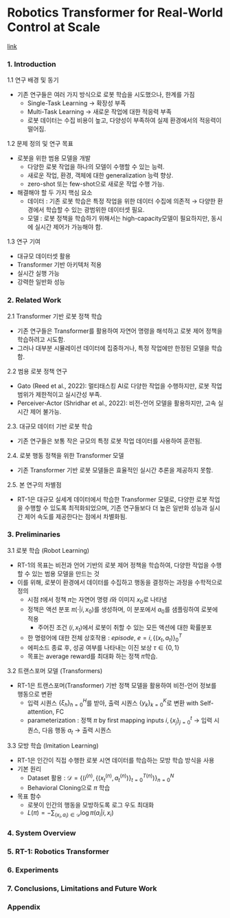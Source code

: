# Robotics Transformer for Real-World Control at Scale
[link](https://robotics-transformer1.github.io/)

### 1. Introduction
1.1 연구 배경 및 동기
- 기존 연구들은 여러 가지 방식으로 로봇 학습을 시도했으나, 한계를 가짐
    - Single-Task Learning → 확장성 부족
    - Multi-Task Learning → 새로운 작업에 대한 적응력 부족
    - 로봇 데이터는 수집 비용이 높고, 다양성이 부족하여 실제 환경에서의 적응력이 떨어짐.

1.2 문제 정의 및 연구 목표
- 로봇을 위한 범용 모델을 개발
    - 다양한 로봇 작업을 하나의 모델이 수행할 수 있는 능력.
    - 새로운 작업, 환경, 객체에 대한 generalization 능력 향상.
    - zero-shot 또는 few-shot으로 새로운 작업 수행 가능.
- 해결해야 할 두 가지 핵심 요소
    - 데이터 : 기존 로봇 학습은 특정 작업을 위한 데이터 수집에 의존적 → 다양한 환경에서 학습할 수 있는 광범위한 데이터셋 필요.
    - 모델 : 로봇 정책을 학습하기 위해서는 high-capacity모델이 필요하지만, 동시에 실시간 제어가 가능해야 함.

1.3 연구 기여
- 대규모 데이터셋 활용
- Transformer 기반 아키텍처 적용
- 실시간 실행 가능
- 강력한 일반화 성능

### 2. Related Work
2.1 Transformer 기반 로봇 정책 학습
- 기존 연구들은 Transformer를 활용하여 자연어 명령을 해석하고 로봇 제어 정책을 학습하려고 시도함.
- 그러나 대부분 시뮬레이션 데이터에 집중하거나, 특정 작업에만 한정된 모델을 학습함.

2.2 범용 로봇 정책 연구
- Gato (Reed et al., 2022): 멀티태스킹 AI로 다양한 작업을 수행하지만, 로봇 작업 범위가 제한적이고 실시간성 부족.
- Perceiver-Actor (Shridhar et al., 2022): 비전-언어 모델을 활용하지만, 고속 실시간 제어 불가능.

2.3. 대규모 데이터 기반 로봇 학습
- 기존 연구들은 보통 작은 규모의 특정 로봇 작업 데이터를 사용하여 훈련됨.

2.4. 로봇 행동 정책을 위한 Transformer 모델
- 기존 Transformer 기반 로봇 모델들은 효율적인 실시간 추론을 제공하지 못함.

2.5. 본 연구의 차별점
- RT-1은 대규모 실세계 데이터에서 학습한 Transformer 모델로, 다양한 로봇 작업을 수행할 수 있도록 최적화되었으며, 기존 연구들보다 더 높은 일반화 성능과 실시간 제어 속도를 제공한다는 점에서 차별화됨.

### 3. Preliminaries
3.1 로봇 학습 (Robot Learning)
- RT-1의 목표는 비전과 언어 기반의 로봇 제어 정책을 학습하여, 다양한 작업을 수행할 수 있는 범용 모델을 만드는 것
- 이를 위해, 로봇이 환경에서 데이터를 수집하고 행동을 결정하는 과정을 수학적으로 정의
    - 시점 ${t}$에서 정책 ${\pi}$는 자연어 명령 ${i}$와 이미지 ${x_0}$로 나타냄
    - 정책은 액션 분포 ${\pi (\cdot | i, x_0)}$를 생성하며, 이 분포에서 ${a_0}$를 샘플링하여 로봇에 적용
        - 주어진 조건 ${(i, x_t)}$에서 로봇이 취할 수 있는 모든 액션에 대한 확률분포
    - 한 명령어에 대한 전체 상호작용 : _episode_, ${e = i, { \{(x_t, a_t)\} }^T_{0}}$
    - 에피소드 종료 후, 성공 여부를 나타내는 이진 보상 ${\tau \in \{ 0,1 \}}$
    - 목표는 average reward를 최대화 하는 정책 ${\pi}$학습.

3.2 트랜스포머 모델 (Transformers)
- RT-1은 트랜스포머(Transformer) 기반 정책 모델을 활용하여 비전-언어 정보를 행동으로 변환
    - 입력 시퀀스 ${\{ \xi_h \}^H_{h=0}}$를 받아, 출력 시퀀스 ${\{ y_k \}^K_{k=0}}$로 변환 with Self-attention, FC
    - parameterization : 정책 ${\pi}$ by first mapping inputs ${i, {\{ x_j \}}^t_{j=0}}$ → 입력 시퀀스, 다음 행동 ${a_t}$ → 출력 시퀀스

3.3 모방 학습 (Imitation Learning)
- RT-1은 인간이 직접 수행한 로봇 시연 데이터를 학습하는 모방 학습 방식을 사용
- 기본 원리
    - Dataset 활용 : ${\mathcal{D} = {\{(i^{(n)},{\{(x^{(n)}_{t},a^{(n)}_{t})\}}^{T(n)}_{t=0})\}}^{N}_{n=0}}$
    - Behavioral Cloning으로 ${\pi}$ 학습
- 목표 함수
    - 로봇이 인간의 행동을 모방하도록 로그 우도 최대화
    - ${L(\pi) = - \displaystyle\sum_{(x_i, a_i) \in \mathcal{D}}{\log{\pi(a_i|i, x_i)}}}$

### 4. System Overview

### 5. RT-1: Robotics Transformer

### 6. Experiments

### 7. Conclusions, Limitations and Future Work

### Appendix